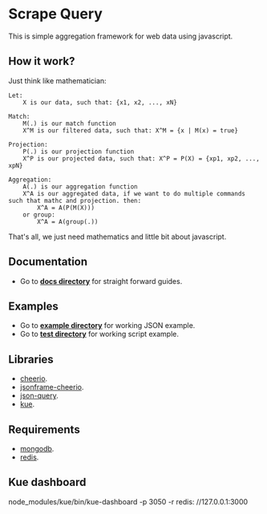 # Scrape Query
This is simple aggregation framework for web data using javascript.

## How it work?
Just think like mathematician:

```
Let:   
    X is our data, such that: {x1, x2, ..., xN}

Match:
    M(.) is our match function
    X^M is our filtered data, such that: X^M = {x | M(x) = true}
    
Projection:
    P(.) is our projection function
    X^P is our projected data, such that: X^P = P(X) = {xp1, xp2, ..., xpN}

Aggregation:
    A(.) is our aggregation function
    X^A is our aggregated data, if we want to do multiple commands such that mathc and projection. then:
        X^A = A(P(M(X)))
    or group:
        X^A = A(group(.))
```

That's all, we just need mathematics and little bit about javascript.

## Documentation
* Go to [**docs directory**](docs) for straight forward guides. 

## Examples
* Go to [**example directory**](examples) for working JSON example.
* Go to [**test directory**](test) for working script example.

## Libraries
* [cheerio](https://github.com/cheeriojs/cheerio).
* [jsonframe-cheerio](https://github.com/gahabeen/jsonframe-cheerio).
* [json-query](https://github.com/mmckegg/json-query).
* [kue](https://github.com/Automattic/kue).

## Requirements
* [mongodb](https://www.mongodb.com/).
* [redis](http://redis.js.org/).

## Kue dashboard
node_modules/kue/bin/kue-dashboard -p 3050 -r redis: //127.0.0.1:3000